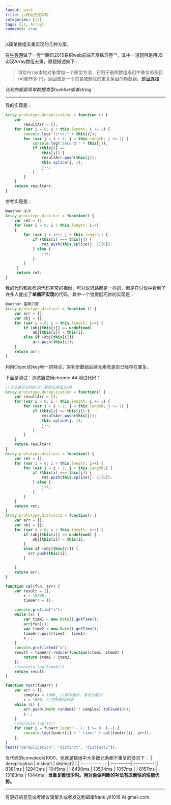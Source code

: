 ```yaml
---
layout: post
title: js数组去重实现
categories: [js]
tags: [js, Array]
comments: true
---
```


js简单数组去重实现的几种方案。

在[牛客网][1]做了一套*“腾讯2015春招web前端开发练习卷”*，其中一道题目是用JS实现Array数组去重，原题描述如下：

> 请给Array本地对象增加一个原型方法，它用于删除数组条目中重复的条目(可能有多个)，返回值是一个包含被删除的重复条目的新数组。[题目连接][2]

*比较的都是简单数据类型number或者string*

------
我的实现是：

```javascript
Array.prototype.dereplication = function () {
    var
        resultArr = [];
    for (var i = 0; i < this.length; i += 1) {
        console.log("first:" + this[i]);
        for (var j = i + 1; j < this.length; j += 1) {
            console.log("second:" + this[j]);
            if (this[i] ==
                this[j]) {
                resultArr.push(this[j]);
                this.splice(j, 1);
                j--;
            }
        }
    }
    return resultArr;
}
```

参考实现是：

```javascript
@author 小小
Array.prototype.distinct = function() {
    var ret = [];
    for (var i = 0; i < this.length; i++)
    {
        for (var j = i+1; j < this.length;) {
            if (this[i] === this[j]) {
                ret.push(this.splice(j, 1)[0]);
            } else {
                j++;
            }
        }
     }
     return ret;
}
```

我的代码和推荐的代码非常的相似，可以说思路都是一样的，但是在讨论中看到了许多人提出了**单循环实现**的代码，其中一个觉得挺巧妙的实现是：

```javascript
@author 盖斯贝雷
Array.prototype.distinct = function () {
    var arr = [];
    var obj = {};
    for (var i = 0; i < this.length; i++) {
        if (obj[this[i]] == undefined)
            obj[this[i]] = this[i];
        else if (obj[this[i]])
            arr.push(this[i]);
    }
    return arr;
}
```
利用Object的key唯一的特点，来判断数组后续元素有是否已经存在重复。

下面是测试：浏览器使用chrome 44
测试代码：
```javascript
//方法循环10000次，数组长度是1000
Array.prototype.dereplication = function() {
    var resultArr = [];
    for (var i = 0; i < this.length; i += 1) {
        for (var j = i + 1; j < this.length; j += 1) {
            if (this[i] == this[j]) {
                resultArr.push(this[j]);
                this.splice(j, 1);
                j--;
            }
        }
    }
    return resultArr;
}
Array.prototype.distinct = function() {
    var ret = [];
    for (var i = 0; i < this.length; i++) {
        for (var j = i + 1; j < this.length;) {
            if (this[i] === this[j]) {
                ret.push(this.splice(j, 1)[0]);
            } else {
                j++;
            }
        }
    }
    return ret;
}
Array.prototype.distinct2 = function() {
    var arr = [];
    var obj = {};
    for (var i = 0; i < this.length; i++) {
        if (obj[this[i]] == undefined) {
            obj[this[i]] = this[i];
        }
        else if (obj[this[i]]) {
          arr.push(this[i]);
        }

    }
    return arr;
}

function cal(fun, arr) {
    var result = [],
        x = 10000,
        timeArr = [];

    console.profile("a");
    while (x) {
        var time1 = new Date().getTime();
        arr[fun]();
        var time2 = new Date().getTime();
        timeArr.push(time2 - time1);
        x--;
    }
    console.profileEnd("a");
    result = timeArr.reduce(function(item1, item2) {
        return item1 + item2;
    });
    //console.log(timeArr)
    return result;
}

function test(funArr) {
    var arr = [],
        complex = 1000, //数字越大，重复的越少
        i = 1000; //控制数组长度
    while (i) {
        arr.push((Math.random() * complex).toFixed(0));
        i--;
    }
    //console.log(arr)
    for (var i = funArr.length - 1; i >= 0; i--) {
        console.log(funArr[i] + " time:" + cal(funArr[i], arr));
    };
}
test(["dereplication", "distinct", "distinct2"]);
```
当代码的complex为1000，也就是数组中大多数元素都不重复的情况下：
| dereplication | distinct  | distinct2 |
| :------------ |:----------|:----------|
| 8381ms        | 12943ms   | 1045ms    |
| 8490ms        | 13504ms   | 1057ms    |
| 8157ms        | 13183ms   | 1044ms    |
**当重复数很少时。用对象做判断的写法有压倒性的性能优势。**

-------
有更好的意见或者建议请留言或者发送到邮箱frank.yll1016 At gmail.com

[1]: http://www.nowcoder.com/
[2]: http://www.nowcoder.com/questionTerminal/fccbad5e52ce433b946ede3a023564a0
